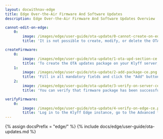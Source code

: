 ```yaml
---
layout: docwithnav-edge
title: Edge Over-the-Air Firmware And Software Updates
description: Edge Over-the-Air Firmware And Software Updates Overview

cannot-edit-on-edge:
    0:
        image: /images/edge/user-guide/ota-update/0-cannot-create-on-edge-ce.png
        title: 'It is not possible to create, modify, or delete the OTA Update packages on the Edge instance.'

createFirmware:
    0:
        image: /images/edge/user-guide/ota-update/1-ota-upd-section-ce.png
        title: 'To create the OTA updates package on your Klyff server, navigate to the Advanced features > OTA updates section and click the "+" icon.'
    1:
        image: /images/edge/user-guide/ota-update/2-add-package-ce.png
        title: 'Fill in all mandatory fields and click the "Add" button to proceed. Please note that once the package is uploaded, the title, version, device profile, and package type cannot be modified.'
    2:
        image: /images/edge/user-guide/ota-update/3-verify-on-server-ce.png
        title: 'You can verify that firmware package has been successfully uploaded'

verifyFirmware:
    0:
        image: /images/edge/user-guide/ota-update/4-verify-on-edge-ce.png
        title: 'Log in to the Klyff Edge instance, go to the Advanced features > OTA updates section and confirm that the firmware package has been successfully provisioned on the Edge instance.'
---
```


{% assign docsPrefix = "edge/" %}
{% include docs/edge/user-guide/ota-updates.md %}
